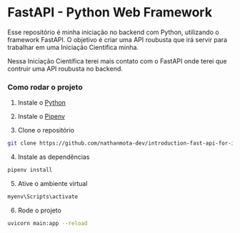 # FastAPI - Python Web Framework

Esse repositório é minha iniciação no backend com Python, utilizando o framework FastAPI. O objetivo é criar uma API roubusta que irá servir para trabalhar em uma Iniciação Científica minha.

Nessa Iniciação Científica terei mais contato com o FastAPI onde terei que contruir uma API roubusta no backend.

### Como rodar o projeto

1. Instale o [Python](https://www.python.org/downloads/)
2. Instale o [Pipenv](https://pypi.org/project/pipenv/)

3. Clone o repositório

```bash
git clone https://github.com/nathanmota-dev/introduction-fast-api-for-ic
```

4. Instale as dependências

```bash
pipenv install
```

5. Ative o ambiente virtual

```bash
myenv\Scripts\activate
```

6. Rode o projeto

```bash
uvicorn main:app --reload
```